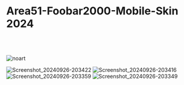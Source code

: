 # Area51-Foobar2000-Mobile-Skin 2024
<br>
<br>

![noart](https://github.com/user-attachments/assets/d3e7c140-d6c5-4445-a6ea-77dff35a8a72)



![Screenshot_20240926-203422](https://github.com/user-attachments/assets/4a6a9937-6c3c-42a5-9257-3b1f5eeac4be)
![Screenshot_20240926-203416](https://github.com/user-attachments/assets/c315e294-a215-4059-85df-0534b6308f5b)
![Screenshot_20240926-203359](https://github.com/user-attachments/assets/823bf422-9103-4e82-aa0d-cd45941fa626)
![Screenshot_20240926-203349](https://github.com/user-attachments/assets/cf9895c3-9135-4fab-98f4-d8d3a05e5b34)
